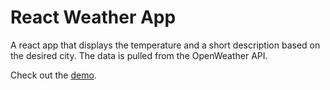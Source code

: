 # React Weather App

A react app that displays the temperature and a short description based on the desired city. The data is pulled from the OpenWeather API.

Check out the [demo](https://finnius25.github.io/react-weather-app/).
